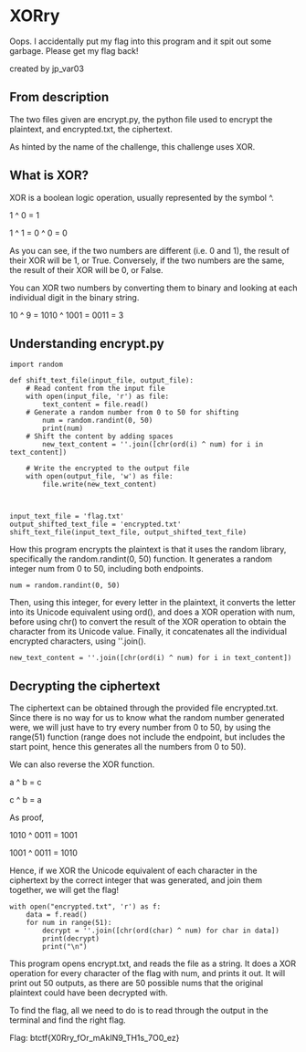 # XORry

Oops. I accidentally put my flag into this program and it spit out some garbage. Please get my flag back!

created by jp_var03

## From description

The two files given are encrypt.py, the python file used to encrypt the plaintext, and encrypted.txt, the ciphertext.

As hinted by the name of the challenge, this challenge uses XOR.

## What is XOR?
XOR is a boolean logic operation, usually represented by the symbol ^.

1 ^ 0 = 1

1 ^ 1 = 0 ^ 0 = 0

As you can see, if the two numbers are different (i.e. 0 and 1), the result of their XOR will be 1, or True. Conversely, if the two numbers are the same, the result of their XOR will be 0, or False.

You can XOR two numbers by converting them to binary and looking at each individual digit in the binary string.

10 ^ 9 = 1010 ^ 1001 = 0011 = 3

## Understanding encrypt.py

```
import random

def shift_text_file(input_file, output_file):
    # Read content from the input file
    with open(input_file, 'r') as file:
        text_content = file.read()
    # Generate a random number from 0 to 50 for shifting
        num = random.randint(0, 50)
        print(num)
    # Shift the content by adding spaces
        new_text_content = ''.join([chr(ord(i) ^ num) for i in text_content])

    # Write the encrypted to the output file
    with open(output_file, 'w') as file:
        file.write(new_text_content)



input_text_file = 'flag.txt'
output_shifted_text_file = 'encrypted.txt'
shift_text_file(input_text_file, output_shifted_text_file)

```

How this program encrypts the plaintext is that it uses the random library, specifically the random.randint(0, 50) function. It generates a random integer num from 0 to 50, including both endpoints. 

```num = random.randint(0, 50)```

Then, using this integer, for every letter in the plaintext, it converts the letter into its Unicode equivalent using ord(), and does a XOR operation with num, before using chr() to convert the result of the XOR operation to obtain the character from its Unicode value. Finally, it concatenates all the individual encrypted characters, using ''.join().

```new_text_content = ''.join([chr(ord(i) ^ num) for i in text_content])```

## Decrypting the ciphertext

The ciphertext can be obtained through the provided file encrypted.txt. Since there is no way for us to know what the random number generated were, we will just have to try every number from 0 to 50, by using the range(51) function (range does not include the endpoint, but includes the start point, hence this generates all the numbers from 0 to 50). 

We can also reverse the XOR function.

a ^ b = c

c ^ b = a

As proof,

1010 ^ 0011 = 1001

1001 ^ 0011 = 1010

Hence, if we XOR the Unicode equivalent of each character in the ciphertext by the correct integer that was generated, and join them together, we will get the flag!

```
with open("encrypted.txt", 'r') as f:
    data = f.read()
    for num in range(51):
        decrypt = ''.join([chr(ord(char) ^ num) for char in data])
        print(decrypt)
        print("\n")
```

This program opens encrypt.txt, and reads the file as a string. It does a XOR operation for every character of the flag with num, and prints it out. It will print out 50 outputs, as there are 50 possible nums that the original plaintext could have been decrypted with.

To find the flag, all we need to do is to read through the output in the terminal and find the right flag.

Flag: btctf{X0Rry_fOr_mAkIN9_TH1s_7O0_ez}
